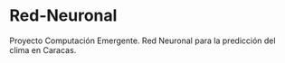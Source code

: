 # Red-Neuronal
Proyecto Computación Emergente. Red Neuronal para la predicción del clima en Caracas.

